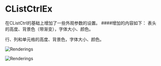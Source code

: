 CListCtrlEx
===========

在CListCtrl的基础上增加了一些外观参数的设置。
####增加的内容如下：
表头的高度、背景色（带渐变），字体大小、颜色。

行、列和单元格的高度、背景色，字体大小、颜色。

![Renderings](https://raw.githubusercontent.com/sj969/CListCtrlEx/master/CListCtrlEx.png)

![Renderings](https://raw.githubusercontent.com/sj969/CListCtrlEx/master/CListCtrlEx-0.png)
